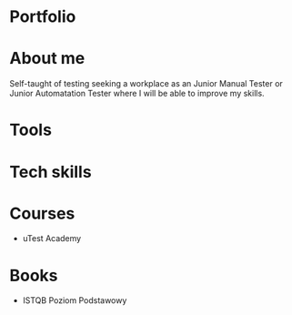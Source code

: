 # Portfolio


# About me
Self-taught of testing seeking a workplace as an Junior Manual Tester or Junior Automatation Tester where I will be able to improve my skills.

# Tools

# Tech skills

# Courses
* uTest Academy

# Books
* ISTQB Poziom Podstawowy

